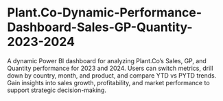 # Plant.Co-Dynamic-Performance-Dashboard-Sales-GP-Quantity-2023-2024
A dynamic Power BI dashboard for analyzing Plant.Co’s Sales, GP, and Quantity performance for 2023 and 2024. Users can switch metrics, drill down by country, month, and product, and compare YTD vs PYTD trends. Gain insights into sales growth, profitability, and market performance to support strategic decision-making.
